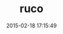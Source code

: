 ---
layout: post
title:  "ruco"
repo:   "grosser/ruco"
date:   2015-02-18 17:15:49
gemurl: https://github.com/grosser/ruco
---